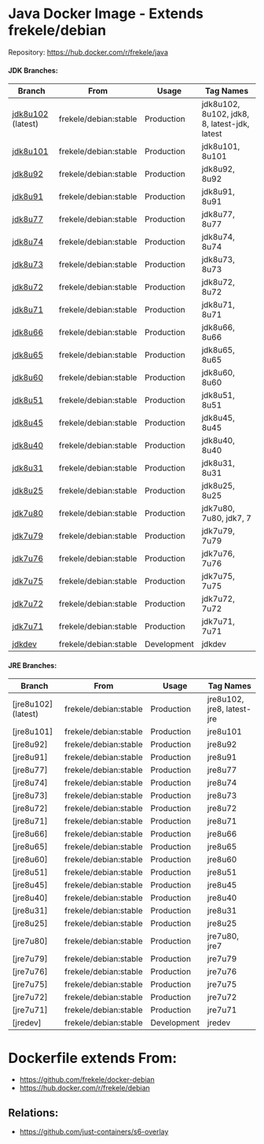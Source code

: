 # Java Docker Image - Extends frekele/debian

Repository: https://hub.docker.com/r/frekele/java

#### JDK Branches:
| Branch                | From                     | Usage        | Tag Names                                      |
| --------------------- | ------------------------ | ------------ | ---------------------------------------------- |
| [jdk8u102] (latest)   | frekele/debian:stable    | Production   | jdk8u102, 8u102, jdk8, 8, latest-jdk, latest   |
| [jdk8u101]            | frekele/debian:stable    | Production   | jdk8u101, 8u101                                |
| [jdk8u92]             | frekele/debian:stable    | Production   | jdk8u92, 8u92                                  |
| [jdk8u91]             | frekele/debian:stable    | Production   | jdk8u91, 8u91                                  |
| [jdk8u77]             | frekele/debian:stable    | Production   | jdk8u77, 8u77                                  |
| [jdk8u74]             | frekele/debian:stable    | Production   | jdk8u74, 8u74                                  |
| [jdk8u73]             | frekele/debian:stable    | Production   | jdk8u73, 8u73                                  |
| [jdk8u72]             | frekele/debian:stable    | Production   | jdk8u72, 8u72                                  |
| [jdk8u71]             | frekele/debian:stable    | Production   | jdk8u71, 8u71                                  |
| [jdk8u66]             | frekele/debian:stable    | Production   | jdk8u66, 8u66                                  |
| [jdk8u65]             | frekele/debian:stable    | Production   | jdk8u65, 8u65                                  |
| [jdk8u60]             | frekele/debian:stable    | Production   | jdk8u60, 8u60                                  |
| [jdk8u51]             | frekele/debian:stable    | Production   | jdk8u51, 8u51                                  |
| [jdk8u45]             | frekele/debian:stable    | Production   | jdk8u45, 8u45                                  |
| [jdk8u40]             | frekele/debian:stable    | Production   | jdk8u40, 8u40                                  |
| [jdk8u31]             | frekele/debian:stable    | Production   | jdk8u31, 8u31                                  |
| [jdk8u25]             | frekele/debian:stable    | Production   | jdk8u25, 8u25                                  |
| [jdk7u80]             | frekele/debian:stable    | Production   | jdk7u80, 7u80, jdk7, 7                         |
| [jdk7u79]             | frekele/debian:stable    | Production   | jdk7u79, 7u79                                  |
| [jdk7u76]             | frekele/debian:stable    | Production   | jdk7u76, 7u76                                  |
| [jdk7u75]             | frekele/debian:stable    | Production   | jdk7u75, 7u75                                  |
| [jdk7u72]             | frekele/debian:stable    | Production   | jdk7u72, 7u72                                  |
| [jdk7u71]             | frekele/debian:stable    | Production   | jdk7u71, 7u71                                  |
| [jdkdev]              | frekele/debian:stable    | Development  | jdkdev                                         |

#### JRE Branches:
| Branch                | From                     | Usage        | Tag Names                                      |
| --------------------- | ------------------------ | ------------ | ---------------------------------------------- |
| [jre8u102] (latest)   | frekele/debian:stable    | Production   | jre8u102, jre8, latest-jre              |
| [jre8u101]            | frekele/debian:stable    | Production   | jre8u101                                |
| [jre8u92]             | frekele/debian:stable    | Production   | jre8u92                                  |
| [jre8u91]             | frekele/debian:stable    | Production   | jre8u91                                  |
| [jre8u77]             | frekele/debian:stable    | Production   | jre8u77                                  |
| [jre8u74]             | frekele/debian:stable    | Production   | jre8u74                                  |
| [jre8u73]             | frekele/debian:stable    | Production   | jre8u73                                  |
| [jre8u72]             | frekele/debian:stable    | Production   | jre8u72                                  |
| [jre8u71]             | frekele/debian:stable    | Production   | jre8u71                                  |
| [jre8u66]             | frekele/debian:stable    | Production   | jre8u66                                  |
| [jre8u65]             | frekele/debian:stable    | Production   | jre8u65                                  |
| [jre8u60]             | frekele/debian:stable    | Production   | jre8u60                                  |
| [jre8u51]             | frekele/debian:stable    | Production   | jre8u51                                  |
| [jre8u45]             | frekele/debian:stable    | Production   | jre8u45                                  |
| [jre8u40]             | frekele/debian:stable    | Production   | jre8u40                                  |
| [jre8u31]             | frekele/debian:stable    | Production   | jre8u31                                  |
| [jre8u25]             | frekele/debian:stable    | Production   | jre8u25                                  |
| [jre7u80]             | frekele/debian:stable    | Production   | jre7u80, jre7                            |
| [jre7u79]             | frekele/debian:stable    | Production   | jre7u79                                  |
| [jre7u76]             | frekele/debian:stable    | Production   | jre7u76                                  |
| [jre7u75]             | frekele/debian:stable    | Production   | jre7u75                                  |
| [jre7u72]             | frekele/debian:stable    | Production   | jre7u72                                  |
| [jre7u71]             | frekele/debian:stable    | Production   | jre7u71                                  |
| [jredev]              | frekele/debian:stable    | Development  | jredev                                   |


# Dockerfile extends From:
- https://github.com/frekele/docker-debian
- https://hub.docker.com/r/frekele/debian

## Relations:
 - https://github.com/just-containers/s6-overlay


[jdk8u102]: https://github.com/frekele/docker-java/blob/jdk8u102/Dockerfile
[jdk8u101]: https://github.com/frekele/docker-java/blob/jdk8u101/Dockerfile
[jdk8u92]: https://github.com/frekele/docker-java/blob/jdk8u92/Dockerfile
[jdk8u91]: https://github.com/frekele/docker-java/blob/jdk8u91/Dockerfile
[jdk8u77]: https://github.com/frekele/docker-java/blob/jdk8u77/Dockerfile
[jdk8u74]: https://github.com/frekele/docker-java/blob/jdk8u74/Dockerfile
[jdk8u73]: https://github.com/frekele/docker-java/blob/jdk8u73/Dockerfile
[jdk8u72]: https://github.com/frekele/docker-java/blob/jdk8u72/Dockerfile
[jdk8u71]: https://github.com/frekele/docker-java/blob/jdk8u71/Dockerfile
[jdk8u66]: https://github.com/frekele/docker-java/blob/jdk8u66/Dockerfile
[jdk8u65]: https://github.com/frekele/docker-java/blob/jdk8u65/Dockerfile
[jdk8u60]: https://github.com/frekele/docker-java/blob/jdk8u60/Dockerfile
[jdk8u51]: https://github.com/frekele/docker-java/blob/jdk8u51/Dockerfile
[jdk8u45]: https://github.com/frekele/docker-java/blob/jdk8u45/Dockerfile
[jdk8u40]: https://github.com/frekele/docker-java/blob/jdk8u40/Dockerfile
[jdk8u31]: https://github.com/frekele/docker-java/blob/jdk8u31/Dockerfile
[jdk8u25]: https://github.com/frekele/docker-java/blob/jdk8u25/Dockerfile
[jdk7u80]: https://github.com/frekele/docker-java/blob/jdk7u80/Dockerfile
[jdk7u79]: https://github.com/frekele/docker-java/blob/jdk7u79/Dockerfile
[jdk7u76]: https://github.com/frekele/docker-java/blob/jdk7u76/Dockerfile
[jdk7u75]: https://github.com/frekele/docker-java/blob/jdk7u75/Dockerfile
[jdk7u72]: https://github.com/frekele/docker-java/blob/jdk7u72/Dockerfile
[jdk7u71]: https://github.com/frekele/docker-java/blob/jdk7u71/Dockerfile
[jdkdev]: https://github.com/frekele/docker-java/blob/jdkdev/Dockerfile

